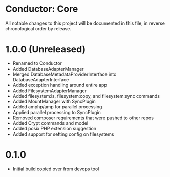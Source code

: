 Conductor: Core
===============

All notable changes to this project will be documented in this file, in reverse chronological order by release.

# 1.0.0 (Unreleased)
- Renamed to Conductor
- Added DatabaseAdapterManager
- Merged DatabaseMetadataProviderInterface into DatabaseAdapterInterface
- Added exception handling around entire app
- Added FilesystemAdapterManager
- Added filesystem:ls, filesystem:copy, and filesystem:sync commands
- Added MountManager with SyncPlugin
- Added amphp/amp for parallel processing
- Applied parallel processing to SyncPlugin
- Removed composer requirements that were pushed to other repos
- Added Crypt commands and model
- Added posix PHP extension suggestion
- Added support for setting config on filesystems

# 0.1.0
- Initial build copied over from devops tool
